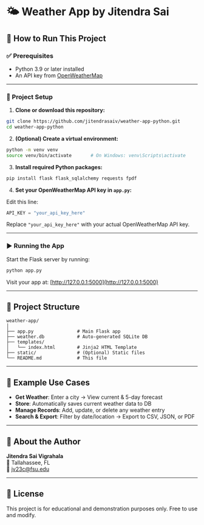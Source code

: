 
# 🌤️ Weather App by Jitendra Sai





## 🚀 How to Run This Project

### ✅ Prerequisites

- Python 3.9 or later installed
- An API key from [OpenWeatherMap](https://openweathermap.org/api)

---

### 🧱 Project Setup

1. **Clone or download this repository:**

```bash
git clone https://github.com/jitendrasaiv/weather-app-python.git
cd weather-app-python
```

2. **(Optional) Create a virtual environment:**

```bash
python -m venv venv
source venv/bin/activate       # On Windows: venv\Scripts\activate
```

3. **Install required Python packages:**

```bash
pip install flask flask_sqlalchemy requests fpdf
```

4. **Set your OpenWeatherMap API key in `app.py`:**

Edit this line:

```python
API_KEY = "your_api_key_here"
```

Replace `"your_api_key_here"` with your actual OpenWeatherMap API key.

---

### ▶️ Running the App

Start the Flask server by running:

```bash
python app.py
```

Visit your app at: [http://127.0.0.1:5000](http://127.0.0.1:5000)

---

## 📁 Project Structure

```
weather-app/
│
├── app.py                # Main Flask app
├── weather.db            # Auto-generated SQLite DB
├── templates/
│   └── index.html        # Jinja2 HTML Template
├── static/               # (Optional) Static files
└── README.md             # This file
```

---

## 📝 Example Use Cases

- **Get Weather**: Enter a city → View current & 5-day forecast
- **Store**: Automatically saves current weather data to DB
- **Manage Records**: Add, update, or delete any weather entry
- **Search & Export**: Filter by date/location → Export to CSV, JSON, or PDF

---

## 👤 About the Author

**Jitendra Sai Vigrahala**  
📍 Tallahassee, FL  
📧 jv23c@fsu.edu  


---

## 📜 License

This project is for educational and demonstration purposes only. Free to use and modify.
